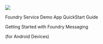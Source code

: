                            

![](Resources/Images/28July2015/03000001.png)

Foundry Service Demo App QuickStart Guide

Getting Started with Foundry Messaging

(for Android Devices)
